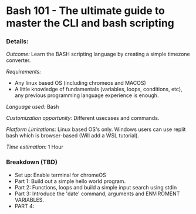 # Bash 101 - The ultimate guide to master the CLI and bash scripting

### Details:
_Outcome:_ Learn the BASH scripting language by creating a simple timezone converter.

_Requirements:_ 
- Any linux based OS (including chromeos and MACOS)  
- A little knowledge of fundamentals (variables, loops, conditions, etc), any previous programming language experience is enough.

_Language used:_ Bash

_Customization opportunity:_ Different usecases and commands.

_Platform Limitations:_ Linux based OS's only. Windows users can use replit bash which is browser-based (Will add a WSL tutorial).

_Time estimation:_ 1 Hour 

### Breakdown (TBD)
- Set up: Enable terminal for chromeOS
- Part 1: Build out a simple hello world program.
- Part 2: Functions, loops and build a simple input search using stdin
- Part 3: Introduce the 'date' command, arguments and ENVIROMENT VARIABLES.
- PART 4:

